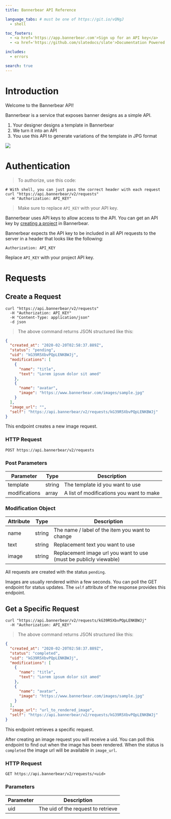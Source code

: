 ```yaml
---
title: Bannerbear API Reference

language_tabs: # must be one of https://git.io/vQNgJ
  - shell

toc_footers:
  - <a href='https://app.bannerbear.com'>Sign up for an API key</a>
  - <a href='https://github.com/slatedocs/slate'>Documentation Powered by Slate</a>

includes:
  - errors

search: true
---
```


# Introduction

Welcome to the Bannerbear API! 

Bannerbear is a service that exposes banner designs as a simple API. 

1. Your designer designs a template in Bannerbear
2. We turn it into an API
3. You use this API to generate variations of the template in JPG format

![](/images/api_example_2.jpg)

# Authentication

> To authorize, use this code:

```shell
# With shell, you can just pass the correct header with each request
curl "https://api.bannerbear/v2/requests"
  -H "Authorization: API_KEY"
```

> Make sure to replace `API_KEY` with your API key.

Bannerbear uses API keys to allow access to the API. You can get an API key by [creating a project](https://app.bannerbear.com) in Bannerbear.

Bannerbear expects the API key to be included in all API requests to the server in a header that looks like the following:

`Authorization: API_KEY`

<aside class="success">
Replace <code>API_KEY</code> with your project API key.
</aside>

# Requests

## Create a Request

```shell
curl "https://api.bannerbear/v2/requests"
  -H "Authorization: API_KEY"
  -H "Content-Type: application/json" 
  -d json
```

> The above command returns JSON structured like this:

```json
{
  "created_at": "2020-02-20T02:58:37.889Z",
  "status": "pending",
  "uid": "kG39R5XbvPQpLENKBWJj",
  "modifications": [
    {
      "name": "title",
      "text": "Lorem ipsum dolor sit amed"
    },
    {
      "name": "avatar",
      "image": "https://www.bannerbear.com/images/sample.jpg"
    }
  ],
  "image_url": "",
  "self": "https://api.bannerbear/v2/requests/kG39R5XbvPQpLENKBWJj"
}
```

This endpoint creates a new image request.

### HTTP Request

`POST https://api.bannerbear/v2/requests`

### Post Parameters

Parameter | Type | Description
--------- | ------- | -----------
template | string | The template id you want to use
modifications | array | A list of modifications you want to make


### Modification Object

Attribute | Type | Description
--------- | ------- | -----------
name | string | The name / label of the item you want to change
text | string | Replacement text you want to use
image | string | Replacement image url you want to use (must be publicly viewable)

All requests are created with the status `pending`.

Images are usually rendered within a few seconds. You can poll the GET endpoint for status updates. The `self` attribute of the response provides this endpoint.

## Get a Specific Request

```shell
curl "https://api.bannerbear/v2/requests/kG39R5XbvPQpLENKBWJj"
  -H "Authorization: API_KEY"
```

> The above command returns JSON structured like this:

```json
{
  "created_at": "2020-02-20T02:58:37.889Z",
  "status": "completed",
  "uid": "kG39R5XbvPQpLENKBWJj",
  "modifications": [
    {
      "name": "title",
      "text": "Lorem ipsum dolor sit amed"
    },
    {
      "name": "avatar",
      "image": "https://www.bannerbear.com/images/sample.jpg"
    }
  ],
  "image_url": "url_to_rendered_image",
  "self": "https://api.bannerbear/v2/requests/kG39R5XbvPQpLENKBWJj"
}
```

This endpoint retrieves a specific request.

After creating an image request you will receive a uid. You can poll this endpoint to find out when the image has been rendered. When the status is `completed` the image url will be available in `image_url`.

### HTTP Request

`GET https://api.bannerbear/v2/requests/<uid>`

### Parameters

Parameter | Description
--------- | -----------
uid | The uid of the request to retrieve
